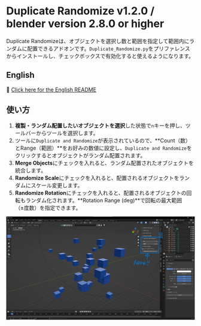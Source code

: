 # Duplicate Randomize v1.2.0 / blender version 2.8.0 or higher

Duplicate Randomizeは、オブジェクトを選択し数と範囲を指定して範囲内にランダムに配置できるアドオンです。`Duplicate_Randomize.py`をプリファレンスからインストールし、チェックボックスで有効化すると使えるようになります。

## English
📄 [Click here for the English README](./README-EN.md)

## 使い方

1. **複製・ランダム配置したいオブジェクトを選択**した状態で`n`キーを押し、ツールバーからツールを選択します。
2. ツールに`Duplicate and Randomize`が表示されているので、**Count（数）とRange（範囲）**をお好みの数値に設定し、`Duplicate and Randomize`をクリックするとオブジェクトがランダム配置されます。
3. **Merge Objects**にチェックを入れると、ランダム配置されたオブジェクトを統合します。
4. **Randomize Scale**にチェックを入れると、配置されるオブジェクトをランダムにスケール変更します。
5. **Randomize Rotation**にチェックを入れると、配置されるオブジェクトの回転もランダム化されます。**Rotation Range (deg)**で回転の最大範囲（±度数）を指定できます。

![サンプル画像](images/sample.png)
